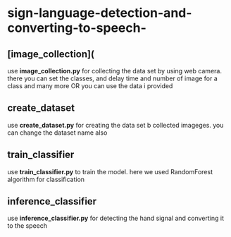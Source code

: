 # sign-language-detection-and-converting-to-speech-


## [image_collection](
use **image_collection.py** for collecting the data set by using web camera. there you can set the classes, and delay time and number of image for a class and many more  OR you can use the data i provided 

## create_dataset
use **create_dataset.py** for creating the data set b collected imageges. you can change the dataset name also

## train_classifier
use **train_classifier.py** to train the model. here we used RandomForest algorithm for classification 

## inference_classifier
use **inference_classifier.py** for detecting the hand signal and converting it to the speech
